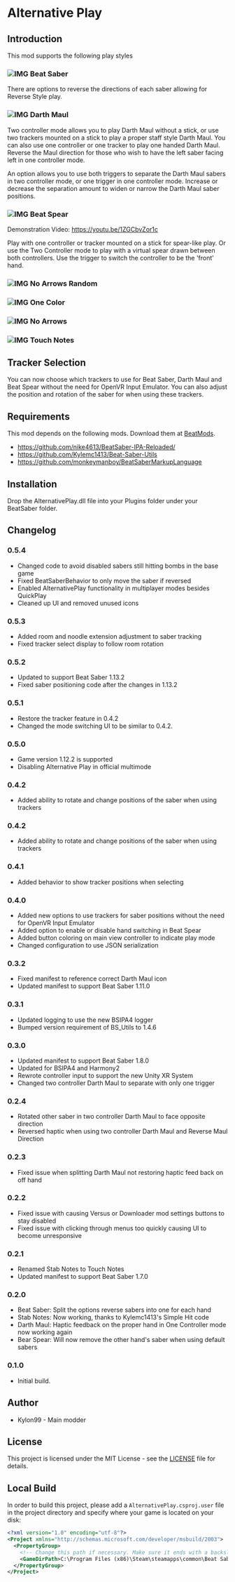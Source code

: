 #  Alternative Play

## Introduction
This mod supports the following play styles

### ![IMG](AlternativePlay/Resources/BeatSaberColor64.png) Beat Saber
There are options to reverse the directions of each saber allowing for Reverse Style play.

### ![IMG](AlternativePlay/Resources/DarthMaulColor64.png) Darth Maul
Two controller mode allows you to play Darth Maul without a stick, or use two trackers mounted on a stick to play a proper staff style Darth Maul. You can also use one controller or one tracker to play one handed Darth Maul.  Reverse the Maul direction for those who wish to have the left saber facing left in one controller mode.

An option allows you to use both triggers to separate the Darth Maul sabers in two controller mode, or one trigger in one controller mode.  Increase or decrease the separation amount to widen or narrow the Darth Maul saber positions.

### ![IMG](AlternativePlay/Resources/BeatSpearColor64.png) Beat Spear

Demonstration Video: https://youtu.be/1ZGCbvZor1c

Play with one controller or tracker mounted on a stick for spear-like play.  Or use the Two Controller mode to play with a virtual spear drawn between both controllers.  Use the trigger to switch the controller to be the 'front' hand.

### ![IMG](AlternativePlay/Resources/NoArrowsRandomColor64.png) No Arrows Random
### ![IMG](AlternativePlay/Resources/OneColorColor64.png) One Color
### ![IMG](AlternativePlay/Resources/NoArrowsColor64.png) No Arrows
### ![IMG](AlternativePlay/Resources/TouchNotesColor64.png) Touch Notes


## Tracker Selection

You can now choose which trackers to use for Beat Saber, Darth Maul and Beat Spear without the need for OpenVR Input Emulator.  You can also adjust the position and rotation of the saber for when using these trackers.

## Requirements
This mod depends on the following mods.  Download them at [BeatMods](https://beatmods.com).

* https://github.com/nike4613/BeatSaber-IPA-Reloaded/
* https://github.com/Kylemc1413/Beat-Saber-Utils
* https://github.com/monkeymanboy/BeatSaberMarkupLanguage

## Installation

Drop the AlternativePlay.dll file into your Plugins folder under your BeatSaber folder.

## Changelog
### 0.5.4
- Changed code to avoid disabled sabers still hitting bombs in the base game
- Fixed BeatSaberBehavior to only move the saber if reversed
- Enabled AlternativePlay functionality in multiplayer modes besides QuickPlay
- Cleaned up UI and removed unused icons

### 0.5.3
- Added room and noodle extension adjustment to saber tracking
- Fixed tracker select display to follow room rotation

### 0.5.2
- Updated to support Beat Saber 1.13.2
- Fixed saber positioning code after the changes in 1.13.2

### 0.5.1
- Restore the tracker feature in 0.4.2
- Changed the mode switching UI to be similar to 0.4.2.

### 0.5.0
- Game version 1.12.2 is supported
- Disabling Alternative Play in official multimode

### 0.4.2
- Added ability to rotate and change positions of the saber when using trackers

### 0.4.2
- Added ability to rotate and change positions of the saber when using trackers

### 0.4.1
- Added behavior to show tracker positions when selecting

### 0.4.0
- Added new options to use trackers for saber positions without the need for OpenVR Input Emulator
- Added option to enable or disable hand switching in Beat Spear
- Added button coloring on main view controller to indicate play mode
- Changed configuration to use JSON serialization

### 0.3.2
- Fixed manifest to reference correct Darth Maul icon
- Updated manifest to support Beat Saber 1.11.0

### 0.3.1
- Updated logging to use the new BSIPA4 logger
- Bumped version requirement of BS_Utils to 1.4.6

### 0.3.0
- Updated manifest to support Beat Saber 1.8.0
- Updated for BSIPA4 and Harmony2
- Rewrote controller input to support the new Unity XR System
- Changed two controller Darth Maul to separate with only one trigger

### 0.2.4
- Rotated other saber in two controller Darth Maul to face opposite direction
- Reversed haptic when using two controller Darth Maul and Reverse Maul Direction

### 0.2.3
- Fixed issue when splitting Darth Maul not restoring haptic feed back on off hand

### 0.2.2
- Fixed issue with causing Versus or Downloader mod settings buttons to stay disabled
- Fixed issue with clicking through menus too quickly causing UI to become unresponsive

### 0.2.1
- Renamed Stab Notes to Touch Notes
- Updated manifest to support Beat Saber 1.7.0

### 0.2.0
- Beat Saber: Split the options reverse sabers into one for each hand
- Stab Notes: Now working, thanks to Kylemc1413's Simple Hit code
- Darth Maul: Haptic feedback on the proper hand in One Controller mode now working again
- Bear Spear: Will now remove the other hand's saber when using default sabers

### 0.1.0
* Initial build. 

## Author
* Kylon99 - Main modder

## License
This project is licensed under the MIT License - see the [LICENSE](LICENSE) file for details.

## Local Build
In order to build this project, please add a `AlternativePlay.csproj.user` file in the project directory and specify where your game is located on your disk:

```xml
<?xml version="1.0" encoding="utf-8"?>
<Project xmlns="http://schemas.microsoft.com/developer/msbuild/2003">
  <PropertyGroup>
    <!-- Change this path if necessary. Make sure it ends with a backslash. -->
    <GameDirPath>C:\Program Files (x86)\Steam\steamapps\common\Beat Saber\</GameDirPath>
  </PropertyGroup>
</Project>
```

